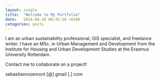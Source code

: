 ```yaml
---
layout: single
title:  "Welcome to My Portfolio"
date:   2024-08-20 00:45:58 +0100
categories: posts
---
```

I am an urban sustainability professional, GIS specialist, 
and freelance writer. I have an MSc. in Urban Management
and Development from the Institute for Housing and Urban Development 
Studies at the Erasmus University Rotterdam.

Contact me to collaborate on a project!

sebastianrosemont [@] gmail [.] com

